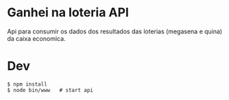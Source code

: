 # Ganhei na loteria API
Api para consumir os dados dos resultados das loterias (megasena e quina) da caixa economica.

# Dev
```
$ npm install
$ node bin/www   # start api
```
